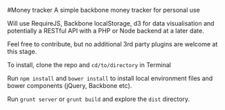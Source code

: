 #Money tracker
A simple backbone money tracker for personal use

Will use RequireJS, Backbone localStorage, d3 for data visualisation and potentially a RESTful API with a PHP or Node backend at a later date.

Feel free to contribute, but no additional 3rd party plugins are welcome at this stage.

To install, clone the repo and `cd/to/directory` in Terminal

Run `npm install` and `bower install` to install local environment files and bower components (jQuery, Backbone etc).

Run `grunt server` or `grunt build` and explore the `dist` directory.

